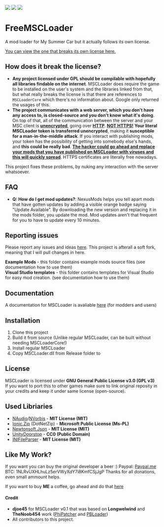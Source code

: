 [![](https://img.shields.io/github/release/piotrulos/MSCModLoader.svg?style=flat-square)](#) 
[![](https://img.shields.io/github/downloads/piotrulos/MSCModLoader/total.svg?style=flat-square)](#) 
[![](https://img.shields.io/github/license/piotrulos/MSCModLoader.svg?style=flat-square)](#) 

# FreeMSCLoader
A mod loader for My Summer Car but it actually follows its own license. 

[You can view the one that breaks its own license here.](https://github.com/piotrulos/MSCModLoader)

## How does it break the license?

- **Any project licensed under GPL should be compilable with hopefully all libraries findable on the internet**. MSCLoader does require the game to be installed on the user's system and the libraries linked from that, but what really breaks the license is that there are references to `MSCLoaderCore` which there's no information about. Google only returned the usages of this.
- **The project communicates with a web server, which you don't have any access to, is closed-source and you don't know what it's doing**. On top of that, all of the communication between the server and your MSC client is <u>**unencrypted**</u>, going over <u>**HTTP**</u>. <u>**NOT HTTPS!**</u> **Your literal MSCLoader token is transferred unencrypted**, making it **susceptible for a man-in-the-middle attack**. If you interact with publishing mods, your token has the possibility of getting into somebody else's hands, and **this could be really bad**. <u>**The hacker could go ahead and replace your mods that you have published on MSCLoader with viruses and this will quickly spread**</u>. HTTPS certificates are literally free nowadays.

This project fixes these problems, by nuking any interaction with the server whatsoever.

## FAQ

- **Q: How do I get mod updates?**: NexusMods helps you tell apart mods that have gotten updates by adding a visible orange badge saying "Update Available". By downloading the new version and replacing it in the mods folder, you update the mod. Mod updates aren't that frequent for you to have to update every 10 minutes.

## Reporting issues
Please report any issues and ideas [here](https://github.com/piotrulos/MSCModLoader/issues). This project is afterall a soft fork, meaning that I will pull changes in here.

**Example Mods** - this folder contains example mods source files (see documentation how to use them)  
**Visual Studio templates** - this folder contains templates for Visual Studio for easy mod creation. (see documentation how to use them)  
## Documentation
A documentation for MSCLoader is avaliable [here](https://github.com/piotrulos/MSCModLoader/wiki) (for modders and users)  

## Installation
1. Clone this project
2. Build it from source (Unlike regular MSCLoader, can be built without needing MSCLoaderCore!)
3. Install regular MSCLoader
4. Copy MSCLoader.dll from Release folder to 
## License
MSCLoader is licensed under **GNU General Public License v3.0 (GPL v3)**   
If you want to port this to other games make sure to link original reposity in your credits and keep it under same license (open-source).

## Used Libriaries
* [NAudio](https://github.com/naudio/NAudio)/[NVorbis](https://github.com/ioctlLR/NVorbis) - **MIT License (MIT)**    
* [Ionic.Zip](https://archive.codeplex.com/?p=dotnetzip) (DotNetZip) - **Microsoft Public License (Ms-PL)**   
* [Newtonsoft.Json](https://github.com/JamesNK/Newtonsoft.Json) - **MIT License (MIT)**    
* [UnityDoorstop](https://github.com/NeighTools/UnityDoorstop) - **CC0 (Public Domain)**    
* [INIFileParser](https://github.com/rickyah/ini-parser) - **MIT License (MIT)**    

## Like My Work?
If you want you can buy the original developer a beer :)
Paypal: [Paypal.me](https://www.paypal.me/piotrulos/0eur)  
BTC: 1NLRvUXHLhuLz5erVWyXdY7i8KmfCSjJgP
Thanks for all donations, even small ammount helps.

If you want to buy **ME** a coffee, go ahead and do that [here](https://mldchan.dev/donate)

#### Credit
* **djoe45** for MSCLoader v0.1 that was based on **Longwelwind** and **TheNoob454** work ([PhiPatcher](https://github.com/Longwelwind/PhiScript) and [PBLoader](https://github.com/TheNoob454/PBLoader))    
* All contributors to this project.